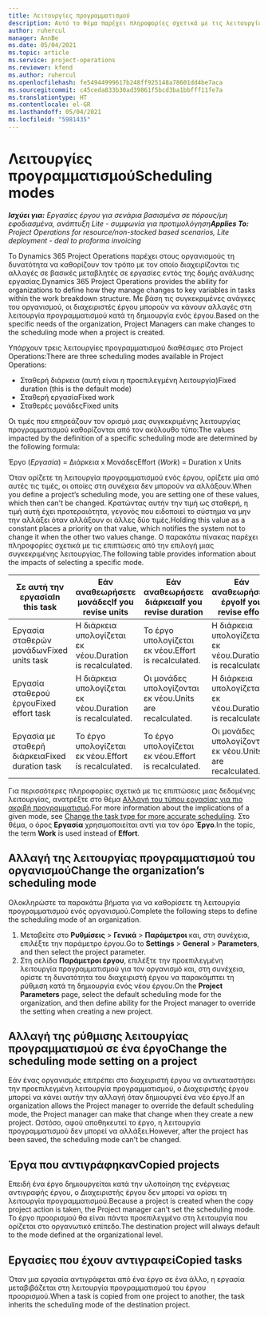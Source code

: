 ```yaml
---
title: Λειτουργίες προγραμματισμού
description: Αυτό το θέμα παρέχει πληροφορίες σχετικά με τις λειτουργίες προγραμματισμού.
author: ruhercul
manager: AnnBe
ms.date: 05/04/2021
ms.topic: article
ms.service: project-operations
ms.reviewer: kfend
ms.author: ruhercul
ms.openlocfilehash: fe54944999617b248ff925148a78601dd4be7aca
ms.sourcegitcommit: c45ceda833b30ad39861f5bcd3ba1bbfff11fe7a
ms.translationtype: HT
ms.contentlocale: el-GR
ms.lasthandoff: 05/04/2021
ms.locfileid: "5981435"
---
```

# <a name="scheduling-modes"></a><span data-ttu-id="c1788-103">Λειτουργίες προγραμματισμού</span><span class="sxs-lookup"><span data-stu-id="c1788-103">Scheduling modes</span></span>

<span data-ttu-id="c1788-104">_**Ισχύει για:** Εργασίες έργου για σενάρια βασισμένα σε πόρους/μη εφοδιασμένα, ανάπτυξη Lite - συμφωνία για προτιμολόγηση_</span><span class="sxs-lookup"><span data-stu-id="c1788-104">_**Applies To:** Project Operations for resource/non-stocked based scenarios, Lite deployment - deal to proforma invoicing_</span></span>


<span data-ttu-id="c1788-105">Το Dynamics 365 Project Operations παρέχει στους οργανισμούς τη δυνατότητα να καθορίζουν τον τρόπο με τον οποίο διαχειρίζονται τις αλλαγές σε βασικές μεταβλητές σε εργασίες εντός της δομής ανάλυσης εργασίας.</span><span class="sxs-lookup"><span data-stu-id="c1788-105">Dynamics 365 Project Operations provides the ability for organizations to define how they manage changes to key variables in tasks within the work breakdown structure.</span></span> <span data-ttu-id="c1788-106">Με βάση τις συγκεκριμένες ανάγκες του οργανισμού, οι διαχειριστές έργου μπορούν να κάνουν αλλαγές στη λειτουργία προγραμματισμού κατά τη δημιουργία ενός έργου.</span><span class="sxs-lookup"><span data-stu-id="c1788-106">Based on the specific needs of the organization, Project Managers can make changes to the scheduling mode when a project is created.</span></span>

<span data-ttu-id="c1788-107">Υπάρχουν τρεις λειτουργίες προγραμματισμού διαθέσιμες στο Project Operations:</span><span class="sxs-lookup"><span data-stu-id="c1788-107">There are three scheduling modes available in Project Operations:</span></span>

  - <span data-ttu-id="c1788-108">Σταθερή διάρκεια (αυτή είναι η προεπιλεγμένη λειτουργία)</span><span class="sxs-lookup"><span data-stu-id="c1788-108">Fixed duration (this is the default mode)</span></span>
  - <span data-ttu-id="c1788-109">Σταθερή εργασία</span><span class="sxs-lookup"><span data-stu-id="c1788-109">Fixed work</span></span>
  - <span data-ttu-id="c1788-110">Σταθερές μονάδες</span><span class="sxs-lookup"><span data-stu-id="c1788-110">Fixed units</span></span>

<span data-ttu-id="c1788-111">Οι τιμές που επηρεάζουν τον ορισμό μιας συγκεκριμένης λειτουργίας προγραμματισμού καθορίζονται από τον ακόλουθο τύπο:</span><span class="sxs-lookup"><span data-stu-id="c1788-111">The values impacted by the definition of a specific scheduling mode are determined by the following formula:</span></span>

  <span data-ttu-id="c1788-112">Έργο (*Εργασία*) = Διάρκεια x Μονάδες</span><span class="sxs-lookup"><span data-stu-id="c1788-112">Effort (*Work*) = Duration x Units</span></span>

<span data-ttu-id="c1788-113">Όταν ορίζετε τη λειτουργία προγραμματισμού ενός έργου, ορίζετε μία από αυτές τις τιμές, οι οποίες στη συνέχεια δεν μπορούν να αλλάξουν.</span><span class="sxs-lookup"><span data-stu-id="c1788-113">When you define a project’s scheduling mode, you are setting one of these values, which then can't be changed.</span></span> <span data-ttu-id="c1788-114">Κρατώντας αυτήν την τιμή ως σταθερή, η τιμή αυτή έχει προτεραιότητα, γεγονός που ειδοποιεί το σύστημα να μην την αλλάξει όταν αλλάξουν οι άλλες δύο τιμές.</span><span class="sxs-lookup"><span data-stu-id="c1788-114">Holding this value as a constant places a priority on that value, which notifies the system not to change it when the other two values change.</span></span> <span data-ttu-id="c1788-115">Ο παρακάτω πίνακας παρέχει πληροφορίες σχετικά με τις επιπτώσεις από την επιλογή μιας συγκεκριμένης λειτουργίας.</span><span class="sxs-lookup"><span data-stu-id="c1788-115">The following table provides information about the impacts of selecting a specific mode.</span></span>

| <span data-ttu-id="c1788-116">**Σε αυτή την εργασία**</span><span class="sxs-lookup"><span data-stu-id="c1788-116">**In this task**</span></span>             | <span data-ttu-id="c1788-117">**Εάν αναθεωρήσετε μονάδες**</span><span class="sxs-lookup"><span data-stu-id="c1788-117">**If you revise units**</span></span>   | <span data-ttu-id="c1788-118">**Εάν αναθεωρήσετε διάρκεια**</span><span class="sxs-lookup"><span data-stu-id="c1788-118">**If you revise duration**</span></span> | <span data-ttu-id="c1788-119">**Εάν αναθεωρήσετε έργο**</span><span class="sxs-lookup"><span data-stu-id="c1788-119">**If you revise effort**</span></span>  |
|----------------------|---------------------------|----------------------------|---------------------------|
| <span data-ttu-id="c1788-120">Εργασία σταθερών μονάδων</span><span class="sxs-lookup"><span data-stu-id="c1788-120">Fixed units task</span></span>     | <span data-ttu-id="c1788-121">Η διάρκεια υπολογίζεται εκ νέου.</span><span class="sxs-lookup"><span data-stu-id="c1788-121">Duration is recalculated.</span></span> | <span data-ttu-id="c1788-122">Το έργο υπολογίζεται εκ νέου.</span><span class="sxs-lookup"><span data-stu-id="c1788-122">Effort is recalculated.</span></span>    | <span data-ttu-id="c1788-123">Η διάρκεια υπολογίζεται εκ νέου.</span><span class="sxs-lookup"><span data-stu-id="c1788-123">Duration is recalculated.</span></span> |
| <span data-ttu-id="c1788-124">Εργασία σταθερού έργου</span><span class="sxs-lookup"><span data-stu-id="c1788-124">Fixed effort task</span></span>    | <span data-ttu-id="c1788-125">Η διάρκεια υπολογίζεται εκ νέου.</span><span class="sxs-lookup"><span data-stu-id="c1788-125">Duration is recalculated.</span></span> | <span data-ttu-id="c1788-126">Οι μονάδες υπολογίζονται εκ νέου.</span><span class="sxs-lookup"><span data-stu-id="c1788-126">Units are recalculated.</span></span>    | <span data-ttu-id="c1788-127">Η διάρκεια υπολογίζεται εκ νέου.</span><span class="sxs-lookup"><span data-stu-id="c1788-127">Duration is recalculated.</span></span> |
| <span data-ttu-id="c1788-128">Εργασία με σταθερή διάρκεια</span><span class="sxs-lookup"><span data-stu-id="c1788-128">Fixed duration task</span></span>  | <span data-ttu-id="c1788-129">Το έργο υπολογίζεται εκ νέου.</span><span class="sxs-lookup"><span data-stu-id="c1788-129">Effort is recalculated.</span></span>   | <span data-ttu-id="c1788-130">Το έργο υπολογίζεται εκ νέου.</span><span class="sxs-lookup"><span data-stu-id="c1788-130">Effort is recalculated.</span></span>    | <span data-ttu-id="c1788-131">Οι μονάδες υπολογίζονται εκ νέου.</span><span class="sxs-lookup"><span data-stu-id="c1788-131">Units are recalculated.</span></span>   |

<span data-ttu-id="c1788-132">Για περισσότερες πληροφορίες σχετικά με τις επιπτώσεις μιας δεδομένης λειτουργίας, ανατρέξτε στο θέμα [Αλλαγή του τύπου εργασίας για πιο ακριβή προγραμματισμό](https://support.microsoft.com/en-us/office/change-the-task-type-for-more-accurate-scheduling-b0b969ad-45bc-4e9e-8967-435587548a72).</span><span class="sxs-lookup"><span data-stu-id="c1788-132">For more information about the implications of a given mode, see [Change the task type for more accurate scheduling](https://support.microsoft.com/en-us/office/change-the-task-type-for-more-accurate-scheduling-b0b969ad-45bc-4e9e-8967-435587548a72).</span></span> <span data-ttu-id="c1788-133">Στο θέμα, ο όρος **Εργασία** χρησιμοποιείται αντί για τον όρο **Έργο**.</span><span class="sxs-lookup"><span data-stu-id="c1788-133">In the topic, the term **Work** is used instead of **Effort**.</span></span>

## <a name="change-the-organizations-scheduling-mode"></a><span data-ttu-id="c1788-134">Αλλαγή της λειτουργίας προγραμματισμού του οργανισμού</span><span class="sxs-lookup"><span data-stu-id="c1788-134">Change the organization’s scheduling mode</span></span>

<span data-ttu-id="c1788-135">Ολοκληρώστε τα παρακάτω βήματα για να καθορίσετε τη λειτουργία προγραμματισμού ενός οργανισμού.</span><span class="sxs-lookup"><span data-stu-id="c1788-135">Complete the following steps to define the scheduling mode of an organization.</span></span>

1. <span data-ttu-id="c1788-136">Μεταβείτε στο **Ρυθμίσεις** \> **Γενικά** \> **Παράμετροι** και, στη συνέχεια, επιλέξτε την παράμετρο έργου.</span><span class="sxs-lookup"><span data-stu-id="c1788-136">Go to **Settings** \> **General** \> **Parameters**, and then select the project parameter.</span></span> 
2. <span data-ttu-id="c1788-137">Στη σελίδα **Παράμετροι έργου**, επιλέξτε την προεπιλεγμένη λειτουργία προγραμματισμού για τον οργανισμό και, στη συνέχεια, ορίστε τη δυνατότητα του διαχειριστή έργου να παρακάμπτει τη ρύθμιση κατά τη δημιουργία ενός νέου έργου.</span><span class="sxs-lookup"><span data-stu-id="c1788-137">On the **Project Parameters** page, select the default scheduling mode for the organization, and then define ability for the Project manager to override the setting when creating a new project.</span></span>

## <a name="change-the-scheduling-mode-setting-on-a-project"></a><span data-ttu-id="c1788-138">Αλλαγή της ρύθμισης λειτουργίας προγραμματισμού σε ένα έργο</span><span class="sxs-lookup"><span data-stu-id="c1788-138">Change the scheduling mode setting on a project</span></span>

<span data-ttu-id="c1788-139">Εάν ένας οργανισμός επιτρέπει στο διαχειριστή έργου να αντικαταστήσει την προεπιλεγμένη λειτουργία προγραμματισμού, ο Διαχειριστής έργου μπορεί να κάνει αυτήν την αλλαγή όταν δημιουργεί ένα νέο έργο.</span><span class="sxs-lookup"><span data-stu-id="c1788-139">If an organization allows the Project manager to override the default scheduling mode, the Project manager can make that change when they create a new project.</span></span> <span data-ttu-id="c1788-140">Ωστόσο, αφού αποθηκευτεί το έργο, η λειτουργία προγραμματισμού δεν μπορεί να αλλάξει.</span><span class="sxs-lookup"><span data-stu-id="c1788-140">However, after the project has been saved, the scheduling mode can't be changed.</span></span>

## <a name="copied-projects"></a><span data-ttu-id="c1788-141">Έργα που αντιγράφηκαν</span><span class="sxs-lookup"><span data-stu-id="c1788-141">Copied projects</span></span>

<span data-ttu-id="c1788-142">Επειδή ένα έργο δημιουργείται κατά την υλοποίηση της ενέργειας αντιγραφής έργου, ο Διαχειριστής έργου δεν μπορεί να ορίσει τη λειτουργία προγραμματισμού.</span><span class="sxs-lookup"><span data-stu-id="c1788-142">Because a project is created when the copy project action is taken, the Project manager can't set the scheduling mode.</span></span> <span data-ttu-id="c1788-143">Το έργο προορισμού θα είναι πάντα προεπιλεγμένο στη λειτουργία που ορίζεται στο οργανωτικό επίπεδο.</span><span class="sxs-lookup"><span data-stu-id="c1788-143">The destination project will always default to the mode defined at the organizational level.</span></span>

## <a name="copied-tasks"></a><span data-ttu-id="c1788-144">Εργασίες που έχουν αντιγραφεί</span><span class="sxs-lookup"><span data-stu-id="c1788-144">Copied tasks</span></span>

<span data-ttu-id="c1788-145">Όταν μια εργασία αντιγράφεται από ένα έργο σε ένα άλλο, η εργασία μεταβιβάζεται στη λειτουργία προγραμματισμού του έργου προορισμού.</span><span class="sxs-lookup"><span data-stu-id="c1788-145">When a task is copied from one project to another, the task inherits the scheduling mode of the destination project.</span></span>
